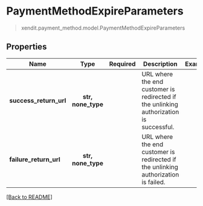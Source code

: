 # PaymentMethodExpireParameters
> xendit.payment_method.model.PaymentMethodExpireParameters


## Properties
| Name | Type | Required | Description | Examples |
|------------|:-------------:|:-------------:|-------------|:-------------:|
| **success_return_url** | **str, none_type** | | URL where the end customer is redirected if the unlinking authorization is successful.  |  |
| **failure_return_url** | **str, none_type** | | URL where the end customer is redirected if the unlinking authorization is failed.  |  |


[[Back to README]](../../README.md)



